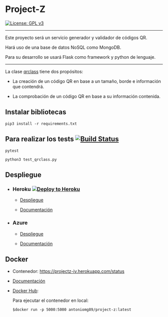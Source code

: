 # Project-Z

[![License: GPL v3](https://img.shields.io/badge/License-GPL%20v3-blue.svg)](https://www.gnu.org/licenses/gpl-3.0)

***

Este proyecto será un servicio generador y validador de códigos QR.


Hará uso de una base de datos NoSQL como MongoDB.


Para su desarrollo se usará Flask como framework y python de lenguaje.

***

La clase [qrclass](https://github.com/antoniomg89/Project-Z/tree/master/doc/info.md) tiene dos propósitos:
- La creación de un código QR en base a un tamaño, borde e información que contendrá.

- La comprobación de un código QR en base a su información contenida.


## Instalar bibliotecas

~~~
pip3 install -r requirements.txt
~~~

## Para realizar los tests [![Build Status](https://travis-ci.com/antoniomg89/Project-Z.svg?branch=master)](https://travis-ci.com/antoniomg89/Project-Z)



~~~
pytest

python3 test_qrclass.py
~~~

## Despliegue

- ### Heroku [![Deploy to Heroku](https://www.herokucdn.com/deploy/button.png)](https://projectz-iv.herokuapp.com/genQR)
  - [Despliegue](https://projectz-iv.herokuapp.com/status)

  - [Documentación](https://github.com/antoniomg89/Project-Z/blob/master/doc/Despliegue%20Heroku.md)

- ### Azure
    - [Despliegue](https://projectz-iv.azurewebsites.net/genQR)

    - [Documentación](https://github.com/antoniomg89/Project-Z/blob/master/doc/Despliegue%20Azure.md)

## Docker

  - Contenedor: https://projectz-iv.herokuapp.com/status

  - [Documentación](https://github.com/antoniomg89/Project-Z/blob/master/doc/Docker.md)

  - [Docker Hub](https://hub.docker.com/r/antoniomg89/project-z/):

    Para ejecutar el contenedor en local:
    ~~~
    $docker run -p 5000:5000 antoniomg89/project-z:latest
    ~~~
